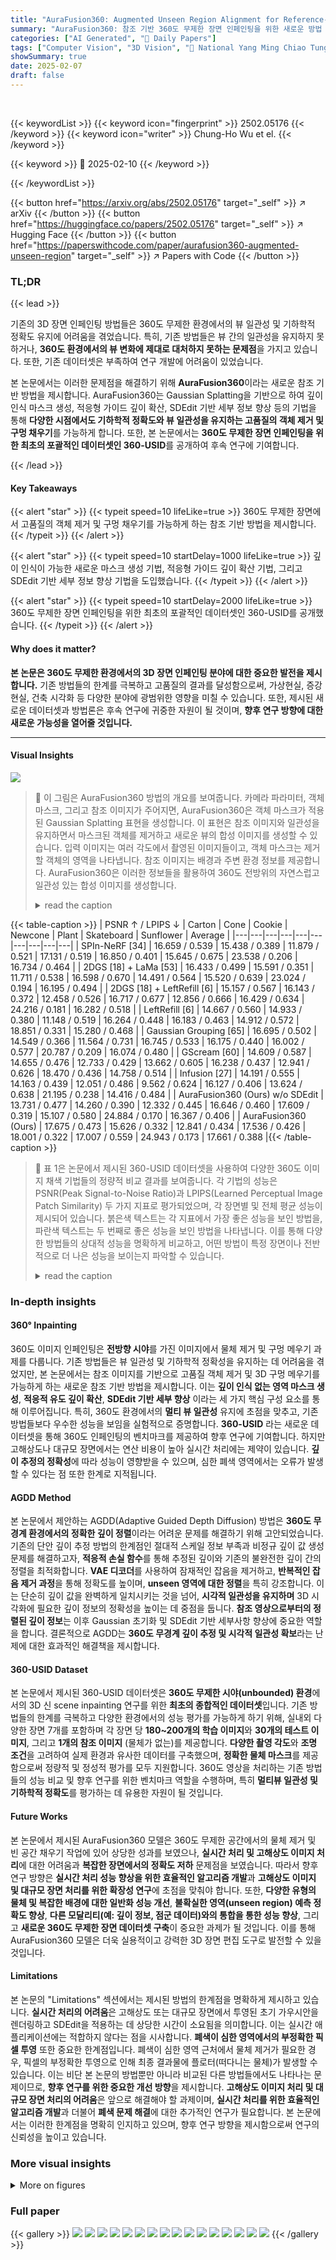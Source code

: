 ```yaml
---
title: "AuraFusion360: Augmented Unseen Region Alignment for Reference-based 360° Unbounded Scene Inpainting"
summary: "AuraFusion360: 참조 기반 360도 무제한 장면 인페인팅을 위한 새로운 방법 제시!"
categories: ["AI Generated", "🤗 Daily Papers"]
tags: ["Computer Vision", "3D Vision", "🏢 National Yang Ming Chiao Tung University",]
showSummary: true
date: 2025-02-07
draft: false
---
```


<br>

{{< keywordList >}}
{{< keyword icon="fingerprint" >}} 2502.05176 {{< /keyword >}}
{{< keyword icon="writer" >}} Chung-Ho Wu et el. {{< /keyword >}}
 
{{< keyword >}} 🤗 2025-02-10 {{< /keyword >}}
 
{{< /keywordList >}}

{{< button href="https://arxiv.org/abs/2502.05176" target="_self" >}}
↗ arXiv
{{< /button >}}
{{< button href="https://huggingface.co/papers/2502.05176" target="_self" >}}
↗ Hugging Face
{{< /button >}}
{{< button href="https://paperswithcode.com/paper/aurafusion360-augmented-unseen-region" target="_self" >}}
↗ Papers with Code
{{< /button >}}




### TL;DR


{{< lead >}}

기존의 3D 장면 인페인팅 방법들은 360도 무제한 환경에서의 뷰 일관성 및 기하학적 정확도 유지에 어려움을 겪었습니다. 특히, 기존 방법들은 뷰 간의 일관성을 유지하지 못하거나, **360도 환경에서의 뷰 변화에 제대로 대처하지 못하는 문제점**을 가지고 있습니다. 또한, 기존 데이터셋은 부족하여 연구 개발에 어려움이 있었습니다. 

본 논문에서는 이러한 문제점을 해결하기 위해 **AuraFusion360**이라는 새로운 참조 기반 방법을 제시합니다. AuraFusion360는 Gaussian Splatting을 기반으로 하여 깊이 인식 마스크 생성, 적응형 가이드 깊이 확산, SDEdit 기반 세부 정보 향상 등의 기법을 통해 **다양한 시점에서도 기하학적 정확도와 뷰 일관성을 유지하는 고품질의 객체 제거 및 구멍 채우기**를 가능하게 합니다. 또한, 본 논문에서는 **360도 무제한 장면 인페인팅을 위한 최초의 포괄적인 데이터셋인 360-USID**를 공개하여 후속 연구에 기여합니다.

{{< /lead >}}


#### Key Takeaways

{{< alert "star" >}}
{{< typeit speed=10 lifeLike=true >}} 360도 무제한 장면에서 고품질의 객체 제거 및 구멍 채우기를 가능하게 하는 참조 기반 방법을 제시합니다. {{< /typeit >}}
{{< /alert >}}

{{< alert "star" >}}
{{< typeit speed=10 startDelay=1000 lifeLike=true >}} 깊이 인식이 가능한 새로운 마스크 생성 기법, 적응형 가이드 깊이 확산 기법, 그리고 SDEdit 기반 세부 정보 향상 기법을 도입했습니다. {{< /typeit >}}
{{< /alert >}}

{{< alert "star" >}}
{{< typeit speed=10 startDelay=2000 lifeLike=true >}} 360도 무제한 장면 인페인팅을 위한 최초의 포괄적인 데이터셋인 360-USID를 공개했습니다. {{< /typeit >}}
{{< /alert >}}

#### Why does it matter?
**본 논문은 360도 무제한 환경에서의 3D 장면 인페인팅 분야에 대한 중요한 발전을 제시합니다.** 기존 방법들의 한계를 극복하고 고품질의 결과를 달성함으로써, 가상현실, 증강현실, 건축 시각화 등 다양한 분야에 광범위한 영향을 미칠 수 있습니다. 또한, 제시된 새로운 데이터셋과 방법론은 후속 연구에 귀중한 자원이 될 것이며, **향후 연구 방향에 대한 새로운 가능성을 열어줄 것입니다.**

------
#### Visual Insights



![](https://arxiv.org/html/2502.05176/x2.png)

> 🔼 이 그림은 AuraFusion360 방법의 개요를 보여줍니다. 카메라 파라미터, 객체 마스크, 그리고 참조 이미지가 주어지면, AuraFusion360은 객체 마스크가 적용된 Gaussian Splatting 표현을 생성합니다. 이 표현은 참조 이미지와 일관성을 유지하면서 마스크된 객체를 제거하고 새로운 뷰의 합성 이미지를 생성할 수 있습니다.  입력 이미지는 여러 각도에서 촬영된 이미지들이고, 객체 마스크는 제거할 객체의 영역을 나타냅니다. 참조 이미지는 배경과 주변 환경 정보를 제공합니다.  AuraFusion360은 이러한 정보들을 활용하여  360도 전방위의 자연스럽고 일관성 있는 합성 이미지를 생성합니다.
> <details>
> <summary>read the caption</summary>
> Figure 1:  Overview of our reference-based 360° unbounded scene inpainting method. Given input images with camera parameters, object masks, and a reference image, our AuraFusion360 approach generates an object-masked Gaussian Splatting representation. This representation can then render novel views of the inpainted scene, effectively removing the masked objects while maintaining consistency with the reference image.
> </details>





{{< table-caption >}}
| PSNR ↑ / LPIPS ↓ | Carton | Cone | Cookie | Newcone | Plant | Skateboard | Sunflower | Average |
|---|---|---|---|---|---|---|---|---|---|
| SPIn-NeRF [34] | 16.659 / 0.539 | 15.438 / 0.389 | 11.879 / 0.521 | 17.131 / 0.519 | 16.850 / 0.401 | 15.645 / 0.675 | 23.538 / 0.206 | 16.734 / 0.464 |
| 2DGS [18] + LaMa [53] | 16.433 / 0.499 | 15.591 / 0.351 | 11.711 / 0.538 | 16.598 / 0.670 | 14.491 / 0.564 | 15.520 / 0.639 | 23.024 / 0.194 | 16.195 / 0.494 |
| 2DGS [18] + LeftRefill [6] | 15.157 / 0.567 | 16.143 / 0.372 | 12.458 / 0.526 | 16.717 / 0.677 | 12.856 / 0.666 | 16.429 / 0.634 | 24.216 / 0.181 | 16.282 / 0.518 |
| LeftRefill [6] | 14.667 / 0.560 | 14.933 / 0.380 | 11.148 / 0.519 | 16.264 / 0.448 | 16.183 / 0.463 | 14.912 / 0.572 | 18.851 / 0.331 | 15.280 / 0.468 |
| Gaussian Grouping [65] | 16.695 / 0.502 | 14.549 / 0.366 | 11.564 / 0.731 | 16.745 / 0.533 | 16.175 / 0.440 | 16.002 / 0.577 | 20.787 / 0.209 | 16.074 / 0.480 |
| GScream [60] | 14.609 / 0.587 | 14.655 / 0.476 | 12.733 / 0.429 | 13.662 / 0.605 | 16.238 / 0.437 | 12.941 / 0.626 | 18.470 / 0.436 | 14.758 / 0.514 |
| Infusion [27] | 14.191 / 0.555 | 14.163 / 0.439 | 12.051 / 0.486 | 9.562 / 0.624 | 16.127 / 0.406 | 13.624 / 0.638 | 21.195 / 0.238 | 14.416 / 0.484 |
| AuraFusion360 (Ours) w/o SDEdit | 13.731 / 0.477 | 14.260 / 0.390 | 12.332 / 0.445 | 16.646 / 0.460 | 17.609 / 0.319 | 15.107 / 0.580 | 24.884 / 0.170 | 16.367 / 0.406 |
| AuraFusion360 (Ours) | 17.675 / 0.473 | 15.626 / 0.332 | 12.841 / 0.434 | 17.536 / 0.426 | 18.001 / 0.322 | 17.007 / 0.559 | 24.943 / 0.173 | 17.661 / 0.388 |{{< /table-caption >}}

> 🔼 표 1은 논문에서 제시된 360-USID 데이터셋을 사용하여 다양한 360도 이미지 채색 기법들의 정량적 비교 결과를 보여줍니다.  각 기법의 성능은 PSNR(Peak Signal-to-Noise Ratio)과 LPIPS(Learned Perceptual Image Patch Similarity) 두 가지 지표로 평가되었으며,  각 장면별 및 전체 평균 성능이 제시되어 있습니다. 붉은색 텍스트는 각 지표에서 가장 좋은 성능을 보인 방법을, 파란색 텍스트는 두 번째로 좋은 성능을 보인 방법을 나타냅니다. 이를 통해 다양한 방법들의 상대적 성능을 명확하게 비교하고,  어떤 방법이 특정 장면이나 전반적으로 더 나은 성능을 보이는지 파악할 수 있습니다.
> <details>
> <summary>read the caption</summary>
> Table 1: Quantitative comparison of 360° inpainting methods on the 360-USID dataset. Red text indicates the best, and blue text indicates the second-best performing method.
> </details>





### In-depth insights


#### 360° Inpainting
360도 이미지 인페인팅은 **전방향 시야**를 가진 이미지에서 물체 제거 및 구멍 메우기 과제를 다룹니다.  기존 방법들은 뷰 일관성 및 기하학적 정확성을 유지하는 데 어려움을 겪었지만, 본 논문에서는 참조 이미지를 기반으로 고품질 객체 제거 및 3D 구멍 메우기를 가능하게 하는 새로운 참조 기반 방법을 제시합니다. 이는 **깊이 인식 없는 영역 마스크 생성**, **적응적 유도 깊이 확산**, **SDEdit 기반 세부 향상** 이라는 세 가지 핵심 구성 요소를 통해 이루어집니다. 특히, 360도 환경에서의 **멀티 뷰 일관성** 유지에 초점을 맞추고, 기존 방법들보다 우수한 성능을 보임을 실험적으로 증명합니다.  **360-USID** 라는 새로운 데이터셋을 통해 360도 인페인팅의 벤치마크를 제공하여 향후 연구에 기여합니다.  하지만 고해상도나 대규모 장면에서는 연산 비용이 높아 실시간 처리에는 제약이 있습니다.  **깊이 추정의 정확성**에 따라 성능이 영향받을 수 있으며, 심한 폐색 영역에서는 오류가 발생할 수 있다는 점 또한 한계로 지적됩니다. 

#### AGDD Method
본 논문에서 제안하는 AGDD(Adaptive Guided Depth Diffusion) 방법은 **360도 무경계 환경에서의 정확한 깊이 정렬**이라는 어려운 문제를 해결하기 위해 고안되었습니다. 기존의 단안 깊이 추정 방법의 한계점인 절대적 스케일 정보 부족과 비정규 깊이 값 생성 문제를 해결하고자, **적응적 손실 함수**를 통해 추정된 깊이와 기존의 불완전한 깊이 간의 정렬을 최적화합니다.  **VAE 디코더**를 사용하여 잠재적인 잡음을 제거하고, **반복적인 잡음 제거 과정**을 통해 정확도를 높이며, **unseen 영역에 대한 정렬**을 특히 강조합니다.  이는 단순히 깊이 값을 완벽하게 일치시키는 것을 넘어, **시각적 일관성을 유지하며** 3D 시각화에 필요한 깊이 정보의 정확성을 높이는 데 중점을 둡니다.  **참조 영상으로부터의 정렬된 깊이 정보**는 이후 Gaussian 초기화 및 SDEdit 기반 세부사항 향상에 중요한 역할을 합니다.  결론적으로 AGDD는 **360도 무경계 깊이 추정 및 시각적 일관성 확보**라는 난제에 대한 효과적인 해결책을 제시합니다.

#### 360-USID Dataset
본 논문에서 제시된 360-USID 데이터셋은 **360도 무제한 시야(unbounded) 환경**에서의 3D 신 scene inpainting 연구를 위한 **최초의 종합적인 데이터셋**입니다. 기존 방법들의 한계를 극복하고 다양한 환경에서의 성능 평가를 가능하게 하기 위해, 실내외 다양한 장면 7개를 포함하며 각 장면 당 **180~200개의 학습 이미지**와 **30개의 테스트 이미지**, 그리고 **1개의 참조 이미지** (물체가 없는)를 제공합니다.  **다양한 촬영 각도**와 **조명 조건**을 고려하여 실제 환경과 유사한 데이터를 구축했으며, **정확한 물체 마스크**를 제공함으로써 정량적 및 정성적 평가를 모두 지원합니다. 360도 영상을 처리하는 기존 방법들의 성능 비교 및 향후 연구를 위한 벤치마크 역할을 수행하며, 특히 **멀티뷰 일관성 및 기하학적 정확도**를 평가하는 데 유용한 자원이 될 것입니다.

#### Future Works
본 논문에서 제시된 AuraFusion360 모델은 360도 무제한 공간에서의 물체 제거 및 빈 공간 채우기 작업에 있어 상당한 성과를 보였으나, **실시간 처리 및 고해상도 이미지 처리**에 대한 어려움과 **복잡한 장면에서의 정확도 저하** 문제점을 보였습니다. 따라서 향후 연구 방향은 **실시간 처리 성능 향상을 위한 효율적인 알고리즘 개발**과 **고해상도 이미지 및 대규모 장면 처리를 위한 확장성 연구**에 초점을 맞춰야 합니다.  또한, **다양한 유형의 물체 및 복잡한 배경에 대한 일반화 성능 개선**, **불확실한 영역(unseen region) 예측 정확도 향상**, **다른 모달리티(예: 깊이 정보, 점군 데이터)와의 통합을 통한 성능 향상**, 그리고 **새로운 360도 무제한 장면 데이터셋 구축**이 중요한 과제가 될 것입니다.  이를 통해 AuraFusion360 모델은 더욱 실용적이고 강력한 3D 장면 편집 도구로 발전할 수 있을 것입니다.

#### Limitations
본 논문의 "Limitations" 섹션에서는 제시된 방법의 한계점을 명확하게 제시하고 있습니다.  **실시간 처리의 어려움**은 고해상도 또는 대규모 장면에서 투영된 초기 가우시안을 렌더링하고 SDEdit을 적용하는 데 상당한 시간이 소요됨을 의미합니다.  이는 실시간 애플리케이션에는 적합하지 않다는 점을 시사합니다.  **폐색이 심한 영역에서의 부정확한 픽셀 투영** 또한 중요한 한계점입니다.  폐색이 심한 영역 근처에서 물체 제거가 필요한 경우, 픽셀의 부정확한 투영으로 인해 최종 결과물에 플로터(떠다니는 물체)가 발생할 수 있습니다.  이는 비단 본 논문의 방법뿐만 아니라 비교된 다른 방법들에서도 나타나는 문제이므로, **향후 연구를 위한 중요한 개선 방향**을 제시합니다.  **고해상도 이미지 처리 및 대규모 장면 처리의 어려움**은 앞으로 해결해야 할 과제이며, **실시간 처리를 위한 효율적인 알고리즘 개발**과 더불어 **폐색 문제 해결**에 대한 추가적인 연구가 필요합니다.  본 논문에서는 이러한 한계점을 명확히 인지하고 있으며, 향후 연구 방향을 제시함으로써 연구의 신뢰성을 높이고 있습니다.


### More visual insights

<details>
<summary>More on figures
</summary>


![](https://arxiv.org/html/2502.05176/x3.png)

> 🔼 그림 2는 다양한 3D 이미지 채색 기법들을 비교 분석한 결과를 보여줍니다.  기존의 SPIn-NeRF [34]나 GScream [60]과 같은 방법들은 정면을 향하는 장면에 맞춰 설계되었기 때문에 360도 전방위 장면에서는 성능이 저하되는 경향이 있습니다.  Infusion [27]과 같은 참조 기반 방법들은 깊이 완성 모델의 부정확성으로 인해 참조 이미지를 3D 장면에 정확하게 투영하지 못하여 미세 조정 과정에서 인공물이 발생하는 문제가 있습니다. Gaussian Grouping [65]은 마스크 생성 과정에서 보이지 않는 영역을 잘못 인식하여 채색 품질이 저하될 수 있습니다.  반면 AuraFusion360은 적응적 유도 깊이 확산을 통해 보다 정확한 보이지 않는 영역 마스크를 생성하고, 초기 점에 SDEdit [30]을 적용하여 확산 사전 정보를 활용하면서 RGB 안내의 다중 보기 일관성을 유지함으로써 이러한 문제점들을 해결합니다.
> <details>
> <summary>read the caption</summary>
> Figure 2: Comparison with different 3D inpainting approaches. Previous methods, such as SPin-NeRF [34] and GScream [60], are tailored for forward-facing scenes and tend to underperform in 360° unbounded scenarios. Reference-based methods, such as Infusion [27], whose depth completion model struggles to accurately project the reference view back into the 3D scene, leading to fine-tuning artifacts. Gaussian Grouping [65] often misidentifies the unseen region during mask generation, which can degrade inpainting quality. Our method, AuraFusion360, achieves a more accurate unseen mask and enhanced depth alignment through Adaptive Guided Depth Diffusion, with SDEdit [30] applied to the initial points to leverage diffusion prior while also maintaining multi-view consistency in RGB guidance.
> </details>



![](https://arxiv.org/html/2502.05176/x4.png)

> 🔼 그림 3은 AuraFusion360 방법의 개요를 보여줍니다. 이 방법은 다중 뷰 RGB 이미지와 해당 객체 마스크를 입력으로 받아 마스크된 객체가 제거된 가우시안 표현을 출력합니다. 이 파이프라인은 세 가지 주요 단계로 구성됩니다. (a) 깊이 인식이 되는 보이지 않는 영역 마스크 생성은 실제로 가려진 영역(보이지 않는 영역이라고 함)을 식별합니다. (b) 참조 뷰에 대한 깊이 정렬된 가우시안 초기화는 객체 제거 후 참조 RGB 정보가 포함된 초기화된 가우시안을 사용하여 보이지 않는 영역을 채웁니다. (c) SDEdit 기반 RGB 안내 개선은 참조 뷰 정보를 유지하면서 인페인팅 모델을 사용하여 세부적인 부분을 향상시킵니다. 무작위 노이즈를 사용하여 SDEdit을 적용하는 대신, 렌더링된 초기 가우시안에 DDIM 반전을 사용하여 참조 뷰의 구조를 유지하는 노이즈를 생성하여 모든 RGB 안내에 걸쳐 다중 뷰 일관성을 보장합니다.
> <details>
> <summary>read the caption</summary>
> Figure 3: Overview of our method. Our approach takes multi-view RGB images and corresponding object masks as input and outputs a Gaussian representation with the masked objects removed. The pipeline consists of three main stages: (a) Depth-Aware Unseen Masks Generation to identify truly occluded areas, referred to as the “unseen region”, (b) Depth-Aligned Gaussian Initialization on Reference View to fill unseen regions with initialized Gaussian containing reference RGB information after object removal, and (c) SDEdit-Based RGB Guidance for Detail Enhancement, which enhances fine details using an inpainting model while preserving reference view information. Instead of applying SDEdit with random noise, we use DDIM Inversion on the rendered initial Gaussians to generate noise that retains the structure of the reference view, ensuring multi-view consistency across all RGB Guidance.
> </details>



![](https://arxiv.org/html/2502.05176/x5.png)

> 🔼 그림 4는 깊이 워핑을 사용한 보이지 않는 영역 마스크 생성 과정을 보여줍니다. 특정 뷰 n에 대한 보이지 않는 영역 마스크를 얻기 위해, 먼저 렌더링된 불완전한 깊이 정보 D𝑛incomplete를 사용하여 뷰 n과 다른 모든 뷰 i 간의 픽셀 대응 관계를 계산합니다. 각 뷰 i에 대해, 제거 영역 Ri를 뷰 n에 맞춰 역변환하여 폐색을 정렬합니다. 여러 뷰의 결과를 평균화하고 임계값을 적용하여 보이지 않는 영역 마스크의 초기 윤곽선을 생성합니다. 이 윤곽선은 SAM2 [44]에 대한 경계 상자 프롬프트로 변환되어 뷰 n에 대한 최종 보이지 않는 영역 마스크를 생성합니다.
> <details>
> <summary>read the caption</summary>
> Figure 4: Overview of the Unseen Mask Generation Process using Depth Warping. To obtain the unseen mask for view n𝑛nitalic_n, we calculate the pixel correspondences between the view n𝑛nitalic_n and all other views i𝑖iitalic_i by using the rendered incomplete depth Dnincompletesuperscriptsubscript𝐷𝑛incompleteD_{n}^{\text{incomplete}}italic_D start_POSTSUBSCRIPT italic_n end_POSTSUBSCRIPT start_POSTSUPERSCRIPT incomplete end_POSTSUPERSCRIPT. For each view i𝑖iitalic_i, the removal region Risubscript𝑅𝑖R_{i}italic_R start_POSTSUBSCRIPT italic_i end_POSTSUBSCRIPT is backward traversal to view n𝑛nitalic_n to align occlusions. We then aggregate the results from multiple views, averaging and applying a threshold to produce the initial contour of the unseen mask. This contour is subsequently converted into a bounding box prompt for SAM2 [44], which refines the unseen mask to its final version for view n𝑛nitalic_n.
> </details>



![](https://arxiv.org/html/2502.05176/x6.png)

> 🔼 그림 5는 적응적 유도 심도 확산(AGDD)의 개요를 보여줍니다.  AGDD는 이미지 잠재 벡터, 불완전한 심도, 그리고 보이지 않는 영역 마스크를 입력받아 정렬된 심도 추정값을 생성하는 프레임워크입니다.  (a) 부분은 보이지 않는 영역 마스크를 확장하고 원본 마스크를 빼서 유도 영역을 식별하는 과정을 보여줍니다. (b) 부분은 각 디노이징 시간 단계 t에서 미리 디코딩된 심도와 불완전한 심도 간의 적응적 손실(ℒadaptive)을 계산하여 잡음 입력 (ϵ̂t)을 업데이트하는 과정을 보여줍니다. 이 과정은 다음 디노이징 단계로 넘어가기 전에 N번 반복되며, 추정된 심도가 유도 영역 내의 불완전한 심도 분포와 일치하도록 합니다.
> <details>
> <summary>read the caption</summary>
> Figure 5:  Overview of Adaptive Guided Depth Diffusion (AGDD). The framework takes image latent, incomplete depth, and unseen mask as inputs to generate aligned depth estimates. (a) The guided region is identified by dilating the unseen mask and subtracting the original mask. (b) At each denoising timestep t𝑡titalic_t, an adaptive loss ℒadaptivesubscriptℒadaptive\mathcal{L}_{\text{adaptive}}caligraphic_L start_POSTSUBSCRIPT adaptive end_POSTSUBSCRIPT is computed between the pre-decoded and incomplete depth to update the noise input ϵ^tsubscript^italic-ϵ𝑡\hat{\epsilon}_{t}over^ start_ARG italic_ϵ end_ARG start_POSTSUBSCRIPT italic_t end_POSTSUBSCRIPT. This process repeats N𝑁Nitalic_N times before advancing to the next denoising step, ensuring the estimated depth aligns with the incomplete depth distribution in the guided region.
> </details>



![](https://arxiv.org/html/2502.05176/x7.png)

> 🔼 그림 6은 논문에서 제시하는 새로운 360도 무제한 장면 인페인팅 데이터셋인 360-USID의 개요를 보여줍니다.  이 데이터셋은 다양한 환경에서 3D 인페인팅 기법을 평가하기 위해 실내외 환경을 모두 포함하는 7개의 장면(상자, 원뿔, 새로운 원뿔, 스케이트보드, 식물, 쿠키, 해바라기)의 샘플 이미지를 보여줍니다. 오른쪽 하단의 표는 각 장면에 대한 통계를 보여주는데, 학습에 사용된 뷰의 수와 실제값(GT) 새로운 뷰의 수를 포함합니다. 이 데이터셋은 다양한 실내외 환경을 제공하여 3D 인페인팅 방법을 평가할 수 있도록 합니다.
> <details>
> <summary>read the caption</summary>
> Figure 6: Overview of the 360-USID dataset. Sample images from each scene, including five outdoor scenes (Carton, Cone, Newcone, Skateboard, Plant) and two indoor scenes (Cookie, Sunflower). (Bottom right) The table shows statistics for each scene, including the number of training views and ground truth (GT) novel views. The dataset provides a diverse range of environments for evaluating 3D inpainting methods in both indoor and outdoor settings.
> </details>



![](https://arxiv.org/html/2502.05176/x8.png)

> 🔼 그림 7은 논문에서 제시된 360-USID 데이터셋을 구축하기 위한 데이터 수집 과정을 보여줍니다.  (a)는 훈련 데이터를 수집하는 과정으로, 장면 내의 물체 주변에서 여러 각도로 이미지를 촬영합니다.  (b)는 기준 이미지를 얻는 과정으로, 삼각대에 카메라를 고정하여 물체가 있는 장면의 고정된 기준 이미지를 촬영합니다. (c)는 새로운 뷰를 수집하는 과정으로, 물체를 제거한 후 다양한 시점에서 추가적인 이미지를 촬영하며, 여기에는 기준 이미지와 동일한 삼각대 위치에서 촬영한 이미지도 포함됩니다. 이 그림은 360도 환경에서의 물체 제거 및 배경 복원 작업에 필요한 데이터셋 구축 과정을 자세히 설명합니다.
> <details>
> <summary>read the caption</summary>
> Figure 7: Illustration of the data capture process for the 360-USID dataset. (a) Capturing training views: Multiple images are taken around the object in the scene. (b) Capturing the reference view: A camera is mounted on a tripod to capture a fixed reference view (with an object). (c) Capturing novel views: After removing the object, additional images are taken from various viewpoints, including one from the same tripod position as the reference image.
> </details>



![](https://arxiv.org/html/2502.05176/x9.png)

> 🔼 그림 8은 논문에서 제시된 360-USID 데이터셋을 사용하여 다양한 최첨단 방법들과 제안된 방법을 비교 분석한 결과를 보여줍니다. 비교 대상 방법은 Gaussian Grouping [65], 2DGS + LeftRefill, Infusion [27]입니다. Gaussian Grouping은 보이지 않는 영역을 잘못 식별하여 부유하는 인공물이 발생하는 반면, 2DGS + LeftRefill은 뷰 일관성 문제를 보입니다. 하지만 제안된 방법은 기하학적 일관성을 유지하고 다양한 관점에서 미세한 디테일을 보존하는 데 성공합니다. 참조용으로 실제 정답(GT) 이미지가 표시되며, 비교를 위해 물체가 있는 원본 장면 이미지도 첫 번째 행에 함께 제공됩니다.
> <details>
> <summary>read the caption</summary>
> Figure 8: Visual Comparison on our 360-USID dataset. We compare our method against state-of-the-art approaches including Gaussian Grouping [65], 2DGS + LeftRefill, and Infusion [27]. While Gaussian Grouping struggles with misidentifying unseen regions, leading to floating artifacts, and 2DGS + LeftRefill faces view consistency issues, our method successfully maintains geometric consistency and preserves fine details across different viewpoints. Ground truth (GT) is shown for reference, and the original scene with an object is provided in the first row for comparison.
> </details>



![](https://arxiv.org/html/2502.05176/x10.png)

> 🔼 그림 9는 제안된 방법이 기존의 SAM2 [44] 방법보다 각 뷰에 대해 더 정확한 예측을 생성하는지 보여줍니다. 수동으로 프롬프트를 제공할 필요 없이 깊이 왜곡을 통해 경계 상자 프롬프트를 자동으로 생성하여 SAM2 [44]가 더욱 정확한 예측을 생성할 수 있도록 합니다. 즉, 기존 방법은 수동으로 프롬프트를 지정해야 하지만, 본 논문에서 제시하는 방법은 깊이 왜곡 기법을 이용하여 경계 상자 프롬프트를 자동으로 생성함으로써 더욱 정확한 결과를 얻을 수 있음을 보여줍니다.
> <details>
> <summary>read the caption</summary>
> Figure 9: Visual comparison of unseen mask generation method. Our method enables SAM2 [44] to generate more accurate predictions for each view without the need for manually provided prompts, as the bounding box prompts are automatically generated through depth warping.
> </details>



![](https://arxiv.org/html/2502.05176/x11.png)

> 🔼 그림 10은 제안된 방법과 Gaussian Grouping [65]의 Unseen Mask 생성 결과를 비교하여 보여줍니다. Gaussian Grouping은 비디오 추적기 [9]와 DEVA [9] 메서드의 '검은 흐릿한 구멍' 프롬프트를 사용하여 Unseen 영역을 추적하지만, 이는 추적 오류를 발생시켜 인페인팅 결과에 영향을 미칠 수 있습니다. 반면에, 제안된 기하 기반 접근 방식은 깊이 왜곡을 사용하여 Unseen 영역의 윤곽선을 추정하여 분할 오류를 줄입니다. 즉, Gaussian Grouping은 영상 기반 추적에 의존하여 Unseen 영역을 식별하는 반면, 본 논문의 방법은 기하학적 정보를 활용하여 더욱 정확하게 Unseen 영역을 식별합니다. 이는 복잡한 장면에서 특히 유용하며, 인페인팅 성능을 향상시킵니다.
> <details>
> <summary>read the caption</summary>
> Figure 10: Compared Unseen Mask w/ Gaussian Grouping. Gaussian Grouping [65] uses a video tracker [9] and the “black blurry hole” prompt for the DEVA [9] method to track the unseen region. However, this can result in tracking errors, affecting inpainting. In contrast, our geometry-based approach uses depth warping to estimate the unseen region’s contour, reducing segmentation errors.
> </details>



![](https://arxiv.org/html/2502.05176/x12.png)

> 🔼 그림 11은 다양한 방법으로 깊이 완성을 수행했을 때의 결과를 보여줍니다. 기존의 방법 (b, c)들과 비교했을 때, Infusion [27] (a)는 깊이 정렬에 있어 더 나은 성능을 보이지만 일반화에는 취약점을 보입니다. 마찬가지로, Guided Depth Diffusion [68] (d) 또한 배경 영역에서 손실이 증폭되어 정밀한 정렬을 달성하는 데 어려움을 겪습니다. 반면에, 본 논문에서 제안하는 AGDD (e)는 이러한 문제점들을 효과적으로 해결합니다.
> <details>
> <summary>read the caption</summary>
> Figure 11: Compared to other depth completion methods. The depth completion model in Infusion [27] (a) performs better at depth alignment compared to traditional methods (b) and (c), but it lacks generalization. Similarly, (d) Guided Depth Diffusion [68] struggles to achieve precise alignment, as the background regions amplify the loss, leading to misalignment. In contrast, (e) Our AGDD effectively addresses these issues.
> </details>



![](https://arxiv.org/html/2502.05176/x13.png)

> 🔼 그림 12는 깊이 왜곡 과정에서 생성된 중간 결과를 보여줍니다. (a)와 (b)는 각각 뷰 n의 RGB 이미지와 해당 제거 영역을 보여줍니다. (c)는 뷰 i(i≠n)에서 얻은 제거 영역을 보여줍니다. (d)는 역방향 추적을 통해 뷰 i에서 얻은 보이지 않는 영역을 보여줍니다. 교차점은 보이지 않는 영역 근처에 집중되어 있습니다. 보이지 않는 영역 내에 픽셀이 있지만 값이 0인 것은 해당 영역에 가우시안이 없기 때문이며, 이로 인해 깊이 렌더링이 불가능하고 따라서 뷰 n과 뷰 i 간의 픽셀 대응 관계를 설정할 수 없습니다. (e)는 뷰 i에서 뷰 n에서 얻은 모든 보이지 않는 영역의 집계를 보여줍니다. 이 결과에 임계값을 적용한 다음 뷰 n의 제거 영역과 교차시켜 (f)의 최종 결과를 얻습니다.
> <details>
> <summary>read the caption</summary>
> Figure 12: Intermediate Results of Depth Warping for Unseen Region Detection. This figure illustrates the intermediate results generated during the depth warping process. (a) and (b) show the RGB image and the corresponding removal region at view n𝑛nitalic_n, respectively. (c) displays the removal regions obtained from view i𝑖iitalic_i (i≠n𝑖𝑛i\neq nitalic_i ≠ italic_n). (d) shows the unseen region obtained from view i𝑖iitalic_i through backward traversal. The intersections are concentrated near the unseen region. Note that the pixels within the unseen region, but with a value of zero, are due to the absence of Gaussians in that area, preventing depth rendering and thus making it impossible to establish pixel correspondences between view n𝑛nitalic_n and view i𝑖iitalic_i. (e) presents the aggregation of all unseen regions obtained from view i𝑖iitalic_i at view n𝑛nitalic_n. A threshold is applied to this result, and it is then intersected with the removal region at view n𝑛nitalic_n to obtain the final result in (f).
> </details>



![](https://arxiv.org/html/2502.05176/x14.png)

> 🔼 그림 13은 제거 영역 정의에 대한 ablation 연구 결과를 보여줍니다. (a) 객체 마스크와 (b) 깊이 차이를 제거 영역을 정의하는 방법으로 비교합니다. 객체 마스크는 기하학적 변화를 포착하지 못하여 부정확한 보이지 않는 마스크로 이어집니다. 반면에 깊이 차이는 장면 구조를 더 잘 보존하여 SAM2 프롬프트와 보이지 않는 영역 분할을 개선합니다. 즉, 객체의 기하학적 모양 변화를 더 잘 반영하는 깊이 차이 정보를 사용하여 보이지 않는 영역 마스크를 생성하는 것이 더 정확하다는 것을 보여줍니다.
> <details>
> <summary>read the caption</summary>
> Figure 13: Ablation Study on Removal Region Definition. Comparison of (a) object masks vs. (b) depth difference for defining removal regions. Object masks fail to capture geometric changes, leading to less accurate unseen masks. Depth difference better preserves scene structure, improving SAM2 prompts and unseen region segmentation.
> </details>



![](https://arxiv.org/html/2502.05176/x15.png)

> 🔼 그림 14는 3D 이미지 인페인팅의 어려움을 보여주는 실패 사례들을 보여줍니다. 특히, 인페인팅이 필요한 영역 근처에 상당한 폐색이 존재할 때 어려움이 발생합니다. (b)와 (c)는 기존 방법들이 훈련 뷰에서 만족스러운 RGB 이미지를 생성하는 데 어려움을 겪는 반면, (d)와 (e)는 잘못된 픽셀 투영으로 인한 오류를 보여줍니다. 이러한 관찰 결과는 비교된 방법들 중 어떤 것도 이 문제를 효과적으로 해결하지 못한다는 것을 시사하며, 추가적인 연구와 개선의 여지를 제시합니다.
> <details>
> <summary>read the caption</summary>
> Figure 14: Failure Cases. The figure illustrates failure cases of inpainting results. These examples highlight the challenges of 3D inpainting when significant occlusions are present near the regions requiring inpainting. For instance, (b) and (c) demonstrate difficulties in achieving satisfactory guided inpainted RGB images in the training views, while (d) and (e) show errors resulting from incorrect pixel unprojections. These observations indicate that this issue is not effectively addressed by any of the compared methods, suggesting a potential avenue for further exploration and improvement.
> </details>



![](https://arxiv.org/html/2502.05176/x16.png)

> 🔼 그림 15는 논문에서 제시된 360-USID 데이터셋을 사용하여 다양한 360도 무제한 장면 인페인팅 방법들을 시각적으로 비교한 결과를 보여줍니다.  본 논문의 방법(Ours)을 포함하여,  2DGS + LeftRefill, Gaussian Grouping, Infusion 등 기존 방법들의 결과를  Ground Truth(GT)와 함께 제시하여, 각 방법들의 장점과 단점, 특히 여러 관점에서의 일관성 및 기하학적 정확성을 시각적으로 명확하게 비교하고 있습니다.  다양한 환경과 제거 대상 물체의 복잡도에 따른 각 방법의 성능 차이를 직관적으로 확인할 수 있습니다.
> <details>
> <summary>read the caption</summary>
> Figure 15: Visual Comparison on our 360-USID dataset.
> </details>



</details>






### Full paper

{{< gallery >}}
<img src="paper_images/1.png" class="grid-w50 md:grid-w33 xl:grid-w25" />
<img src="paper_images/2.png" class="grid-w50 md:grid-w33 xl:grid-w25" />
<img src="paper_images/3.png" class="grid-w50 md:grid-w33 xl:grid-w25" />
<img src="paper_images/4.png" class="grid-w50 md:grid-w33 xl:grid-w25" />
<img src="paper_images/5.png" class="grid-w50 md:grid-w33 xl:grid-w25" />
<img src="paper_images/6.png" class="grid-w50 md:grid-w33 xl:grid-w25" />
<img src="paper_images/7.png" class="grid-w50 md:grid-w33 xl:grid-w25" />
<img src="paper_images/8.png" class="grid-w50 md:grid-w33 xl:grid-w25" />
<img src="paper_images/9.png" class="grid-w50 md:grid-w33 xl:grid-w25" />
<img src="paper_images/10.png" class="grid-w50 md:grid-w33 xl:grid-w25" />
<img src="paper_images/11.png" class="grid-w50 md:grid-w33 xl:grid-w25" />
<img src="paper_images/12.png" class="grid-w50 md:grid-w33 xl:grid-w25" />
<img src="paper_images/13.png" class="grid-w50 md:grid-w33 xl:grid-w25" />
<img src="paper_images/14.png" class="grid-w50 md:grid-w33 xl:grid-w25" />
<img src="paper_images/15.png" class="grid-w50 md:grid-w33 xl:grid-w25" />
<img src="paper_images/16.png" class="grid-w50 md:grid-w33 xl:grid-w25" />
{{< /gallery >}}